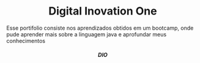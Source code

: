 
<h1 align= center> Digital Inovation One </h1>


Esse portifolio consiste nos aprendizados obtidos em um bootcamp, onde pude aprender mais sobre a linguagem java e aprofundar meus conhecimentos






<H5 align= "center" href="https://github.com/HallanBR/DIO-Trilha-Java-Basico/edit/main"> DIO </H5>
